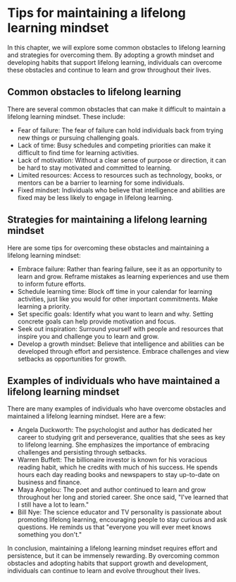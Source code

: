 Tips for maintaining a lifelong learning mindset
======================================================================================================

In this chapter, we will explore some common obstacles to lifelong learning and strategies for overcoming them. By adopting a growth mindset and developing habits that support lifelong learning, individuals can overcome these obstacles and continue to learn and grow throughout their lives.

Common obstacles to lifelong learning
-------------------------------------

There are several common obstacles that can make it difficult to maintain a lifelong learning mindset. These include:

* Fear of failure: The fear of failure can hold individuals back from trying new things or pursuing challenging goals.
* Lack of time: Busy schedules and competing priorities can make it difficult to find time for learning activities.
* Lack of motivation: Without a clear sense of purpose or direction, it can be hard to stay motivated and committed to learning.
* Limited resources: Access to resources such as technology, books, or mentors can be a barrier to learning for some individuals.
* Fixed mindset: Individuals who believe that intelligence and abilities are fixed may be less likely to engage in lifelong learning.

Strategies for maintaining a lifelong learning mindset
------------------------------------------------------

Here are some tips for overcoming these obstacles and maintaining a lifelong learning mindset:

* Embrace failure: Rather than fearing failure, see it as an opportunity to learn and grow. Reframe mistakes as learning experiences and use them to inform future efforts.
* Schedule learning time: Block off time in your calendar for learning activities, just like you would for other important commitments. Make learning a priority.
* Set specific goals: Identify what you want to learn and why. Setting concrete goals can help provide motivation and focus.
* Seek out inspiration: Surround yourself with people and resources that inspire you and challenge you to learn and grow.
* Develop a growth mindset: Believe that intelligence and abilities can be developed through effort and persistence. Embrace challenges and view setbacks as opportunities for growth.

Examples of individuals who have maintained a lifelong learning mindset
-----------------------------------------------------------------------

There are many examples of individuals who have overcome obstacles and maintained a lifelong learning mindset. Here are a few:

* Angela Duckworth: The psychologist and author has dedicated her career to studying grit and perseverance, qualities that she sees as key to lifelong learning. She emphasizes the importance of embracing challenges and persisting through setbacks.
* Warren Buffett: The billionaire investor is known for his voracious reading habit, which he credits with much of his success. He spends hours each day reading books and newspapers to stay up-to-date on business and finance.
* Maya Angelou: The poet and author continued to learn and grow throughout her long and storied career. She once said, "I've learned that I still have a lot to learn."
* Bill Nye: The science educator and TV personality is passionate about promoting lifelong learning, encouraging people to stay curious and ask questions. He reminds us that "everyone you will ever meet knows something you don't."

In conclusion, maintaining a lifelong learning mindset requires effort and persistence, but it can be immensely rewarding. By overcoming common obstacles and adopting habits that support growth and development, individuals can continue to learn and evolve throughout their lives.
